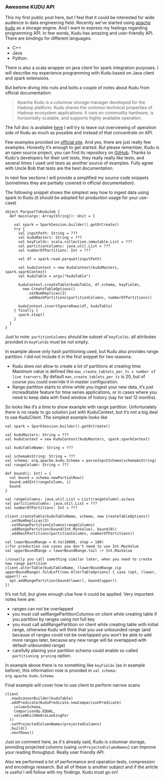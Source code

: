 ### Awesome KUDU API
This my first public post here, but I feel that it could be interested for wide audience in data engineering field.
Recently we’ve started using [apache kudu](https://kudu.apache.org) as a storage engine. And I want to express my feelings regarding programming API.
In few words, Kudu has amazing and user-friendly API. There are bindings for different languages:
- C++
- Java
- Python.

There is also a scala wrapper on java client for spark integration purposes.
I will describe my experience programming with Kudu based on Java client and spark extensions.
 
But before diving into nuts and bolts a couple of notes about Kudu from official documentation:
> Apache Kudu is a columnar storage manager developed for the Hadoop platform. Kudu shares the common technical properties of Hadoop ecosystem applications: It runs on commodity hardware, is horizontally scalable, and supports highly available operation.

The full doc is available [here](https://www.cloudera.com/documentation/kudu/latest/PDF/cloudera-kudu.pdf)
I will try to leave out overviewing of operation side of Kudu as much as possible and instead of that concentrate on API.

Few examples provided on [official site](https://kudu.apache.org/docs/developing.html#_working_examples).
And yes, there are just really few examples. Honestly it’s enough to get started. But please remember, Kudu is an open source project, you can find its repository on [GitHub](https://github.com/apache/kudu). Thanks to Kudu's developers for their unit tests, they really really like tests, and several times I used unit tests as another source of examples. Fully agree with Uncle Bob that tests are the best documentation.

In next few sections I will provide a simplified my source code snippets (sometimes they are partially covered in official documentation).

The following snippet shows the simplest way how to ingest data using spark to Kudu (it should be adopted for production usage for your use-case)

    object ParquetToKuduJob {
      def main(args: Array[String]): Unit = {
    
        val spark = SparkSession.builder().getOrCreate()
        try {
          val inputPath: String = ???
          val kuduMasters: String = ???
          val keyFields: scala.collection.immutable.List = ???
          val partitionColumns: java.util.List = ???
          val numberOfPartitions: Int = ???
    
          val df = spark.read.parquet(inputPath)
    
          val kuduContext = new KuduContext(kuduMasters, spark.sparkContext)
          val kuduTable = args("kuduTable")
    
          kuduContext.createTable(kuduTable, df.schema, keyFields,
            new CreateTableOptions()
              .setNumReplicas(3)
              .addHashPartitions(partitionColumns, numberOfPartitions))
    
          kuduContext.insertIgnoreRows(df, kuduTable)
        } finally {
          spark.stop()
        }
      }
    }

Just to note:
`partitionColumns` should be subset of `keyFields`.
all attributes provided in `keyFields` must be not empty.

In example above only hash partitioning used, but Kudu also provides range partition. I did not include it in the first snippet for two reasons:
* Kudu does not allow to create a lot of partitions at creating time. Maximum value is defined like `max_create_tablets_per_ts x number of live tservers`. By default `max_create_tablets_per_ts` is 20, but of course you could override it in master configuration.
* Range partition starts to shine while you ingest your new data, it’s just increaditable feature for time series applications, or in cases where you need to keep data with fixed window of history (say for last 12 months).

So looks like it’s a time to show example with range partition. Unfortunately there is no ready to go solution just with KuduContext, but it’s not a big deal to use KuduClient. The simplest example looks like

    val spark = SparkSession.builder().getOrCreate()
    
    val kuduMasters: String = ???
    val kuduContext = new KuduContext(kuduMasters, spark.sparkContext)
    
    val kuduTableName: String = ???
    
    val schemaAsString: String = ???
    val schema: org.apache.kudu.Schema = parseInputSchema(schemaAsString)
    val rangeColumn: String = ???
    
    def bound(i: Int) = {
      val bound = schema.newPartialRow()
      bound.addInt(rangeColumn, i)
      bound
    }
    
    val rangeColumns: java.util.List = List(rangeColumn).asJava
    val partitionColumns: java.util.List = ???
    val numberOfPartitions: Int = ???
    
    client.createTable(kuduTableName, schema, new CreateTableOptions()
      .setNumReplicas(3)
      .setRangePartitionColumns(rangeColumns)
      .addRangePartition(bound(Int.MinValue), bound(0))
      .addHashPartitions(partitionColumns, numberOfPartitions))
    
    val lowerBoundRange = 0.to(10000, step = 100)
    //for production use cases you don't need to use Int.MaxValue
    val upperBoundRange = lowerBoundRange.tail :+ Int.MaxValue
    
    //usually you call something similar later, when you need to create new range partition
    client.alterTable(kuduTableName, (lowerBoundRange zip upperBoundRange).foldLeft(new AlterTableOptions) { case (opt, (lower, upper)) =>
      opt.addRangePartition(bound(lower), bound(upper))
    })

It’s not full, but gives enough clue how it could be applied.
Very important notes here are:
- ranges can not be overlapped
- you must call setRangePartitionColumns on client while creating table if you partition by ranges using not full key
- you must call addRangePartition on client while creating table with initial range, otherwise Kudu will think that you use unbounded range (and because of ranges could not be overlapped you won’t be able to add more ranges later, because any new range will be overlapped with default unbounded range)
- carefully planing your partition schema could enable so called `partitioning pruning` option. 

In example above there is no something like `keyFields` (as in example before), this information now is provided in `val schema: org.apache.kudu.Schema`.

Final example will cover how to use client to perform narrow scans

    client
      .newScannerBuilder(kuduTable)
      .addPredicate(KuduPredicate.newComparisonPredicate(
        columnSchema,
        ComparisonOp.EQUAL,
        valueWhichWeAreLookingFor
      ))
      .setProjectedColumnNames(projectedColumns)
      .build()
      .nextRows()

Just on comment here, as it's already said, Kudu is columnar storage, providing projected columns (using `setProjectedColumnNames`) can improve your reading throughput.
Really user friendly API.

Also we performed a lot of performance and operation tests, compression and encodings research.
But all of these is another subject and if the article is useful I will follow with my findings.
Kudu must go on!

